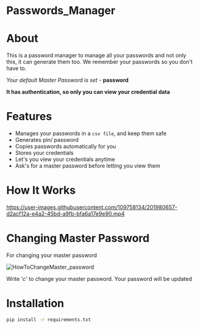 # Passwords_Manager

# About

This is a password manager to manage all your passwords and not only this, it can generate them too. We remember your passwords so you don't have to.

*Your default Master Password is set -* **password**

**It has authentication, so only you can view your credential data**

# Features

* Manages your passwords in a ```csv file```, and keep them safe
* Generates pin/ password
* Copies passwords automatically for you
* Stores your credentials
* Let's you view your credentials anytime
* Ask's for a master password before letting you view them

# How It Works

https://user-images.githubusercontent.com/109758134/201980657-d2acf12a-e4a2-45bd-a9fb-bfa6a17e9e90.mp4


# Changing Master Password

For changing your master password

![HowToChangeMaster_password](../../../D:/PYTHON%20REVISION/Passwords_Manager/assets/HowToChangeMaster_password.png)

Write '*c*' to change your master password.
Your password will be updated

# Installation

```sh
pip install -r requirements.txt
```
